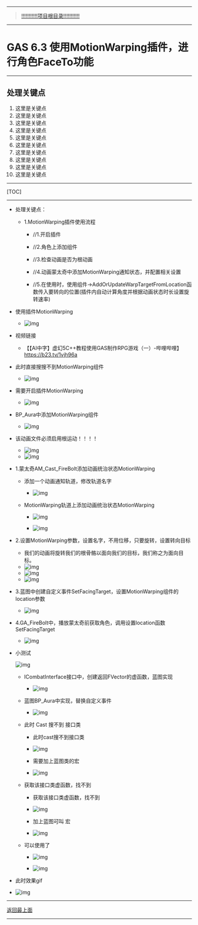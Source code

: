 ___________________________________________________________________________________________
> [!!!!!!!!!!!项目根目录!!!!!!!!!!!](./!!!!!!!!!!!项目目录!!!!!!!!!!!.md)

___________________________________________________________________________________________

# GAS 6.3 使用MotionWarping插件，进行角色FaceTo功能
___________________________________________________________________________________________
## 处理关键点
1. 这里是关键点
2. 这里是关键点
3. 这里是关键点
4. 这里是关键点
5. 这里是关键点
6. 这里是关键点
7. 这里是关键点
8. 这里是关键点
9. 这里是关键点
10. 这里是关键点
___________________________________________________________________________________________

[TOC]

___________________________________________________________________________________________

- 处理关键点：

  - 1.MotionWarping插件使用流程

    - //1.开启插件

    - //2.角色上添加组件

    - //3.检查动画是否为根动画

    - //4.动画蒙太奇中添加MotionWarping通知状态，并配置相关设置

    - //5.在使用时，使用组件->AddOrUpdateWarpTargetFromLocation函数传入要转向的位置(插件内自动计算角度并根据动画状态时长设置旋转速率)

- 使用插件MotionWarping

  - ![img](https://github.com/liyunlong618/LiYunLongKnowledgeLibrary/blob/main/UECPP/Models/GAS/GAS_2_Aura/DetailContent/Image/GAS_043/01.jpg?raw=true)

- 视频链接

  - 【【AI中字】虚幻5C++教程使用GAS制作RPG游戏（一）-哔哩哔哩】 https://b23.tv/1vjh96a

- 此时直接搜搜不到MotionWarping组件

  - ![img](https://github.com/liyunlong618/LiYunLongKnowledgeLibrary/blob/main/UECPP/Models/GAS/GAS_2_Aura/DetailContent/Image/GAS_043/02.png?raw=true)

- 需要开启插件MotionWarping

  - ![img](https://github.com/liyunlong618/LiYunLongKnowledgeLibrary/blob/main/UECPP/Models/GAS/GAS_2_Aura/DetailContent/Image/GAS_043/03.png?raw=true)

- BP_Aura中添加MotionWarping组件

  - ![img](https://github.com/liyunlong618/LiYunLongKnowledgeLibrary/blob/main/UECPP/Models/GAS/GAS_2_Aura/DetailContent/Image/GAS_043/04.png?raw=true)

- 该动画文件必须启用根运动！！！！

  - ![img](https://github.com/liyunlong618/LiYunLongKnowledgeLibrary/blob/main/UECPP/Models/GAS/GAS_2_Aura/DetailContent/Image/GAS_043/05.png?raw=true)
  - ![img](https://github.com/liyunlong618/LiYunLongKnowledgeLibrary/blob/main/UECPP/Models/GAS/GAS_2_Aura/DetailContent/Image/GAS_043/06.png?raw=true)

- 1.蒙太奇AM_Cast_FireBolt添加动画统治状态MotionWarping

  - 添加一个动画通知轨道，修改轨道名字
    - ![img](https://github.com/liyunlong618/LiYunLongKnowledgeLibrary/blob/main/UECPP/Models/GAS/GAS_2_Aura/DetailContent/Image/GAS_043/07.png?raw=true)

  - MotionWarping轨道上添加动画统治状态MotionWarping

    - ![img](https://github.com/liyunlong618/LiYunLongKnowledgeLibrary/blob/main/UECPP/Models/GAS/GAS_2_Aura/DetailContent/Image/GAS_043/08.png?raw=true)

    - ![img](https://github.com/liyunlong618/LiYunLongKnowledgeLibrary/blob/main/UECPP/Models/GAS/GAS_2_Aura/DetailContent/Image/GAS_043/09.png?raw=true)

- 2.设置MotionWarping参数，设置名字，不用位移，只要旋转，设置转向目标

  - 我们的动画将旋转我们的根骨骼以面向我们的目标，我们称之为面向目标。
  - ![img](https://github.com/liyunlong618/LiYunLongKnowledgeLibrary/blob/main/UECPP/Models/GAS/GAS_2_Aura/DetailContent/Image/GAS_043/10.png?raw=true)
  - ![img](https://github.com/liyunlong618/LiYunLongKnowledgeLibrary/blob/main/UECPP/Models/GAS/GAS_2_Aura/DetailContent/Image/GAS_043/11.png?raw=true)
  - ![img](https://github.com/liyunlong618/LiYunLongKnowledgeLibrary/blob/main/UECPP/Models/GAS/GAS_2_Aura/DetailContent/Image/GAS_043/12.png?raw=true)

- 3.蓝图中创建自定义事件SetFacingTarget，设置MotionWarping组件的location参数

  - ![img](https://github.com/liyunlong618/LiYunLongKnowledgeLibrary/blob/main/UECPP/Models/GAS/GAS_2_Aura/DetailContent/Image/GAS_043/13.png?raw=true)

- 4.GA_FireBolt中，播放蒙太奇前获取角色，调用设置location函数SetFacingTarget

  - ![img](https://github.com/liyunlong618/LiYunLongKnowledgeLibrary/blob/main/UECPP/Models/GAS/GAS_2_Aura/DetailContent/Image/GAS_043/14.png?raw=true)

- 小测试

   ![img](https://github.com/liyunlong618/LiYunLongKnowledgeLibrary/blob/main/UECPP/Models/GAS/GAS_2_Aura/DetailContent/Image/GAS_043/15.png?raw=true)


  - ICombatInterface接口中，创建返回FVector的虚函数，蓝图实现
    - ![img](https://github.com/liyunlong618/LiYunLongKnowledgeLibrary/blob/main/UECPP/Models/GAS/GAS_2_Aura/DetailContent/Image/GAS_043/16.png?raw=true)

  - 蓝图BP_Aura中实现，替换自定义事件
    - ![img](https://github.com/liyunlong618/LiYunLongKnowledgeLibrary/blob/main/UECPP/Models/GAS/GAS_2_Aura/DetailContent/Image/GAS_043/17.png?raw=true)

  - 此时 Cast 搜不到 接口类

    - 此时cast搜不到接口类
    - ![img](https://github.com/liyunlong618/LiYunLongKnowledgeLibrary/blob/main/UECPP/Models/GAS/GAS_2_Aura/DetailContent/Image/GAS_043/18.png?raw=true)

    - 需要加上蓝图类的宏
    - ![img](https://github.com/liyunlong618/LiYunLongKnowledgeLibrary/blob/main/UECPP/Models/GAS/GAS_2_Aura/DetailContent/Image/GAS_043/19.png?raw=true)

  - 获取该接口类虚函数，找不到

    - 获取该接口类虚函数，找不到
    - ![img](https://github.com/liyunlong618/LiYunLongKnowledgeLibrary/blob/main/UECPP/Models/GAS/GAS_2_Aura/DetailContent/Image/GAS_043/20.png?raw=true)

    - 加上蓝图可叫 宏
    - ![img](https://github.com/liyunlong618/LiYunLongKnowledgeLibrary/blob/main/UECPP/Models/GAS/GAS_2_Aura/DetailContent/Image/GAS_043/21.png?raw=true)

  - 可以使用了

    - ![img](https://github.com/liyunlong618/LiYunLongKnowledgeLibrary/blob/main/UECPP/Models/GAS/GAS_2_Aura/DetailContent/Image/GAS_043/22.png?raw=true)

    - ![img](https://github.com/liyunlong618/LiYunLongKnowledgeLibrary/blob/main/UECPP/Models/GAS/GAS_2_Aura/DetailContent/Image/GAS_043/23.png?raw=true)

- 此时效果gif
- ![img](https://github.com/liyunlong618/LiYunLongKnowledgeLibrary/blob/main/UECPP/Models/GAS/GAS_2_Aura/DetailContent/Image/GAS_043/24.gif?raw=true)

___________________________________________________________________________________________

[返回最上面](#处理关键点)
___________________________________________________________________________________________